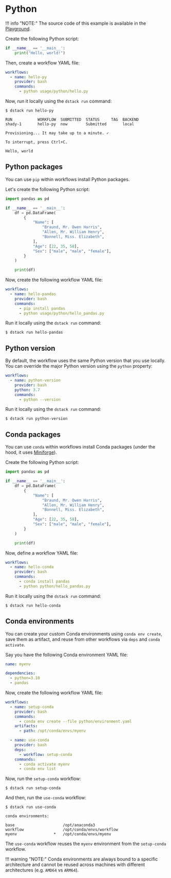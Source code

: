 # Python

!!! info "NOTE:"
    The source code of this example is available in the <a href="https://github.com/dstackai/dstack-playground#readme" target="__blank">Playground</a>. 

Create the following Python script:

<div editor-title="usage/python/hello.py"> 

```python
if __name__ == '__main__':
    print("Hello, world!")
```

</div>

Then, create a workflow YAML file:

<div editor-title=".dstack/workflows/python.yaml">

```yaml
workflows:
  - name: hello-py
    provider: bash
    commands:
      - python usage/python/hello.py
```

</div>

Now, run it locally using the `dstack run` command:

<div class="termy">

```shell
$ dstack run hello-py

RUN           WORKFLOW  SUBMITTED  STATUS     TAG  BACKEND 
shady-1       hello-py  now        Submitted       local
 
Provisioning... It may take up to a minute. ✓

To interrupt, press Ctrl+C.

Hello, world
```

</div>

## Python packages

You can use `pip` within workflows install Python packages.

Let's create the following Python script:

<div editor-title="usage/python/hello_pandas.py"> 

```python
import pandas as pd

if __name__ == '__main__':
    df = pd.DataFrame(
        {
            "Name": [
                "Braund, Mr. Owen Harris",
                "Allen, Mr. William Henry",
                "Bonnell, Miss. Elizabeth",
            ],
            "Age": [22, 35, 58],
            "Sex": ["male", "male", "female"],
        }
    )

    print(df)

```

</div>

Now, create the following workflow YAML file:

<div editor-title=".dstack/workflows/python.yaml"> 

```yaml
workflows:
  - name: hello-pandas
    provider: bash
    commands:
      - pip install pandas
      - python usage/python/hello_pandas.py
```

</div>

Run it locally using the `dstack run` command:

<div class="termy">

```shell
$ dstack run hello-pandas
```

</div>

## Python version

By default, the workflow uses the same Python version that you use locally. 
You can override the major Python version using the `python` property:

<div editor-title=".dstack/workflows/python-version.yaml">

```yaml
workflows:
  - name: python-version
    provider: bash
    python: 3.7
    commands:
      - python --version
```

</div>

Run it locally using the `dstack run` command:

<div class="termy">

```shell
$ dstack run python-version
```

</div>

## Conda packages

You can use `conda` within workflows install Conda packages (under the hood, it uses [Miniforge](https://github.com/conda-forge/miniforge)).

Create the following Python script:

<div editor-title="usage/python/hello_pandas.py"> 

```python
import pandas as pd

if __name__ == '__main__':
    df = pd.DataFrame(
        {
            "Name": [
                "Braund, Mr. Owen Harris",
                "Allen, Mr. William Henry",
                "Bonnell, Miss. Elizabeth",
            ],
            "Age": [22, 35, 58],
            "Sex": ["male", "male", "female"],
        }
    )

    print(df)

```

</div>

Now, define a workflow YAML file:

<div editor-title=".dstack/workflows/conda.yaml"> 

```yaml
workflows:
  - name: hello-conda
    provider: bash
    commands:
      - conda install pandas
      - python python/hello_pandas.py
```

</div>

Run it locally using the `dstack run` command:

<div class="termy">

```shell
$ dstack run hello-conda
```

</div>

## Conda environments

You can create your custom Conda environments using `conda env create`, 
save them as artifact, and reuse from other workflows via `deps` and `conda activate`.

Say you have the following Conda environment YAML file:

<div editor-title="usage/python/hello.py"> 

```yaml
name: myenv

dependencies:
  - python=3.10
  - pandas
```

</div>

Now, create the following workflow YAML file:

<div editor-title=".dstack/workflows/conda.yaml">

```yaml
workflows:
  - name: setup-conda
    provider: bash
    commands:
      - conda env create --file python/environment.yaml
    artifacts:
      - path: /opt/conda/envs/myenv

  - name: use-conda
    provider: bash
    deps:
      - workflow: setup-conda
    commands:
      - conda activate myenv
      - conda env list

```

</div>

Now, run the `setup-conda` workflow:

<div class="termy">

```shell
$ dstack run setup-conda
```

</div>

And then, run the `use-conda` workflow:

<div class="termy">

```shell
$ dstack run use-conda

conda environments:

base                     /opt/anaconda3
workflow                 /opt/conda/envs/workflow
myenv                *   /opt/conda/envs/myenv
```

</div>

The `use-conda` workflow reuses the `myenv` environment from the `setup-conda` workflow.

!!! warning "NOTE:"
    Conda environments are always bound to a specific architecture and cannot be reused across machines 
    with different architectures (e.g. `AMD64` vs `ARM64`).